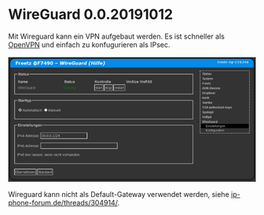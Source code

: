 # WireGuard 0.0.20191012

Mit Wireguard kann ein VPN aufgebaut werden. Es ist schneller als [OpenVPN](../openvpn/README.md) und einfach zu konfugurieren als IPsec.<br>
<br>
<a href='../../docs/screenshots/000-PKG_wireguard.png'><img src='../../docs/screenshots/000-PKG_wireguard_md.png'></a>
<br>

Wireguard kann nicht als Default-Gateway verwendet werden, siehe [ip-phone-forum.de/threads/304914/](https://www.ip-phone-forum.de/threads/304914/).

